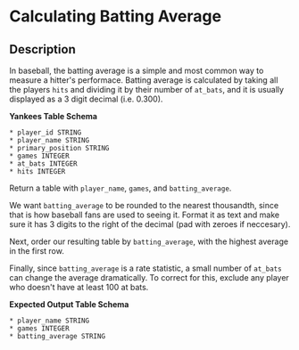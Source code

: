 # Calculating Batting Average
## Description

In baseball, the batting average is a simple and most common way to measure a hitter's performace. Batting average is calculated by taking all the players ```hits``` and dividing it by their number of ```at_bats```, and it is usually displayed as a 3 digit decimal (i.e. 0.300).

**Yankees Table Schema**
```
* player_id STRING
* player_name STRING
* primary_position STRING
* games INTEGER
* at_bats INTEGER
* hits INTEGER
```

Return a table with ```player_name```, ```games```, and ```batting_average```.

We want ```batting_average``` to be rounded to the nearest thousandth, since that is how baseball fans are used to seeing it. Format it as text and make sure it has 3 digits to the right of the decimal (pad with zeroes if neccesary).

Next, order our resulting table by ```batting_average```, with the highest average in the first row.

Finally, since ```batting_average``` is a rate statistic, a small number of ```at_bats``` can change the average dramatically. To correct for this, exclude any player who doesn't have at least 100 at bats.

**Expected Output Table Schema**
```
* player_name STRING
* games INTEGER
* batting_average STRING
```